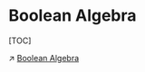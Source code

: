 # Boolean Algebra

[TOC]



↗ [Boolean Algebra](../../🧮%20Math%20for%20CS/🧊%20Algebra/Boolean%20Algebra/Boolean%20Algebra.md)



